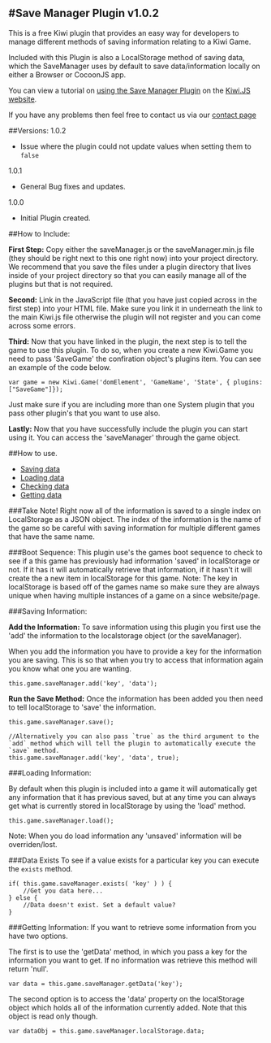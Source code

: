 #Save Manager Plugin v1.0.2
-------------------------

This is a free Kiwi plugin that provides an easy way for developers to manage different methods of saving information relating to a Kiwi Game. 

Included with this Plugin is also a LocalStorage method of saving data, which the SaveManager uses by default to save data/information locally on either a Browser or CocoonJS app. 

You can view a tutorial on [using the Save Manager Plugin](http://www.kiwijs.org/documentation/tutorials/using-the-savemanager-plugin/) on the [Kiwi.JS website](http://www.kiwijs.org/documentation/tutorials/using-the-savemanager-plugin/).

If you have any problems then feel free to contact us via our [contact page](http://www.kiwijs.org/help)


##Versions:
1.0.2
- Issue where the plugin could not update values when setting them to `false`

1.0.1
- General Bug fixes and updates.

1.0.0
- Initial Plugin created.


##How to Include: 

**First Step:**
Copy either the saveManager.js or the saveManager.min.js file (they should be right next to this one right now) into your project directory. We recommend that you save the files under a plugin directory that lives inside of your project directory so that you can easily manage all of the plugins but that is not required. 

**Second:**
Link in the JavaScript file (that you have just copied across in the first step) into your HTML file. Make sure you link it in underneath the link to the main Kiwi.js file otherwise the plugin will not register and you can come across some errors.

**Third:** 
Now that you have linked in the plugin, the next step is to tell the game to use this plugin. To do so, when you create a new Kiwi.Game you need to pass 'SaveGame' the confiration object's plugins item. You can see an example of the code below.

```
var game = new Kiwi.Game('domElement', 'GameName', 'State', { plugins: ["SaveGame"]});
```

Just make sure if you are including more than one System plugin that you pass other plugin's that you want to use also.

**Lastly:**
Now that you have successfully include the plugin you can start using it. You can access the 'saveManager' through the game object.


##How to use.

- [Saving data](#saving-information)
- [Loading data](#loading-information)
- [Checking data](#data-exists)
- [Getting data](#getting-information)

###Take Note!
Right now all of the information is saved to a single index on LocalStorage as a JSON object. The index of the information is the name of the game so be careful with saving information for multiple different games that have the same name.  


###Boot Sequence:
This plugin use's the games boot sequence to check to see if a this game has previously had information 'saved' in localStorage or not. If it has it will automatically retrieve that information, if it hasn't it will create the a new item in localStorage for this game. Note: The key in localStorage is based off of the games name so make sure they are always unique when having multiple instances of a game on a since website/page.


###Saving Information:

**Add the Information:** 
To save information using this plugin you first use the 'add' the information to the localstorage object (or the saveManager). 

When you add the information you have to provide a key for the information you are saving. This is so that when you try to access that information again you know what one you are wanting.

```
this.game.saveManager.add('key', 'data');
```

**Run the Save Method:**
Once the information has been added you then need to tell localStorage to 'save' the information. 

```
this.game.saveManager.save(); 

//Alternatively you can also pass `true` as the third argument to the `add` method which will tell the plugin to automatically execute the `save` method.
this.game.saveManager.add('key', 'data', true);
```

###Loading Information:

By default when this plugin is included into a game it will automatically get any information that it has previous saved, but at any time you can always get what is currently stored in localStorage by using the 'load' method.

```
this.game.saveManager.load();
```

Note: When you do load information any 'unsaved' information will be overriden/lost.

###Data Exists
To see if a value exists for a particular key you can execute the `exists` method. 

```
if( this.game.saveManager.exists( 'key' ) ) {
    //Get you data here...
} else {
    //Data doesn't exist. Set a default value?
}
```

###Getting Information: 
If you want to retrieve some information from you have two options.

The first is to use the 'getData' method, in which you pass a key for the information you want to get. If no information was retrieve this method will return 'null'.

```
var data = this.game.saveManager.getData('key');
```

The second option is to access the 'data' property on the localStorage object which holds all of the information currently added. Note that this object is read only though.

```
var dataObj = this.game.saveManager.localStorage.data;
```
